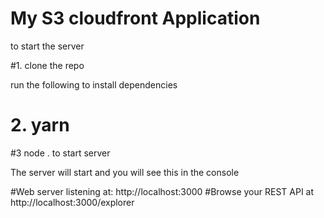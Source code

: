 # My S3 cloudfront Application

to start the server

#1. clone the repo

run the following to install dependencies
# 2. yarn


#3 node .
to start server

The server will start and you will see this in the console

#Web server listening at: http://localhost:3000
#Browse your REST API at http://localhost:3000/explorer

